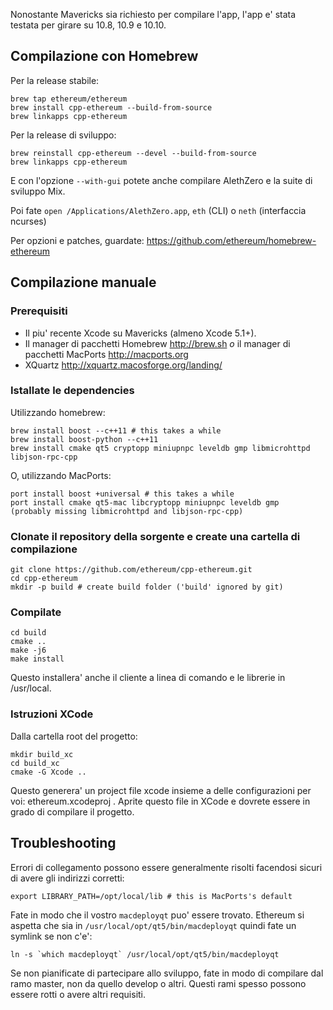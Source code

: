 Nonostante Mavericks sia richiesto per compilare l'app, l'app e' stata testata per girare su 10.8, 10.9 e 10.10. 

## Compilazione con Homebrew

Per la release stabile:
```
brew tap ethereum/ethereum
brew install cpp-ethereum --build-from-source
brew linkapps cpp-ethereum
```

Per la release di sviluppo:
```
brew reinstall cpp-ethereum --devel --build-from-source
brew linkapps cpp-ethereum
```

E con l'opzione `--with-gui` potete anche compilare AlethZero e la suite di sviluppo Mix.

Poi fate `open /Applications/AlethZero.app`, `eth` (CLI) o `neth` (interfaccia ncurses)

Per opzioni e patches, guardate: https://github.com/ethereum/homebrew-ethereum

## Compilazione manuale

### Prerequisiti
* Il piu' recente Xcode su Mavericks (almeno Xcode 5.1+).
* Il manager di pacchetti Homebrew  http://brew.sh *o* il manager di pacchetti MacPorts  http://macports.org
* XQuartz  http://xquartz.macosforge.org/landing/

### Istallate le dependencies

Utilizzando homebrew:

    brew install boost --c++11 # this takes a while
    brew install boost-python --c++11
    brew install cmake qt5 cryptopp miniupnpc leveldb gmp libmicrohttpd libjson-rpc-cpp

O, utilizzando MacPorts:

    port install boost +universal # this takes a while
    port install cmake qt5-mac libcryptopp miniupnpc leveldb gmp
    (probably missing libmicrohttpd and libjson-rpc-cpp)

### Clonate il repository della sorgente e create una cartella di compilazione
    git clone https://github.com/ethereum/cpp-ethereum.git
    cd cpp-ethereum
    mkdir -p build # create build folder ('build' ignored by git)

### Compilate
    cd build
    cmake ..
    make -j6
    make install

Questo installera' anche il cliente a linea di comando e le librerie in /usr/local.

### Istruzioni XCode
Dalla cartella root del progetto:
```
mkdir build_xc
cd build_xc
cmake -G Xcode ..
```
Questo generera' un project file xcode insieme a delle configurazioni per voi: ethereum.xcodeproj . Aprite questo file in XCode e dovrete essere in grado di compilare il progetto. 

## Troubleshooting

Errori di collegamento possono essere generalmente risolti facendosi sicuri di avere gli indirizzi corretti:

    export LIBRARY_PATH=/opt/local/lib # this is MacPorts's default

Fate in modo che il vostro `macdeployqt` puo' essere trovato. Ethereum si aspetta che sia in `/usr/local/opt/qt5/bin/macdeployqt` quindi fate un symlink se non c'e':

    ln -s `which macdeployqt` /usr/local/opt/qt5/bin/macdeployqt

Se non pianificate di partecipare allo sviluppo, fate in modo di compilare dal ramo master, non da quello develop o altri.  Questi rami spesso possono essere rotti o avere altri requisiti.
